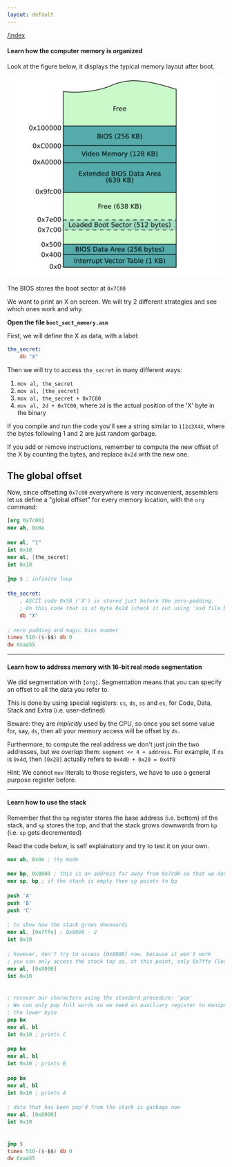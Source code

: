 ```yaml
---
layout: default
---
```


[/index](../bios)

#### Learn how the computer memory is organized

Look at the figure below, it displays the typical memory layout after boot.

![](../assets/images/memory_layout.png)

The BIOS stores the boot sector at `0x7C00` 

We want to print an X on screen. We will try 2 different strategies
and see which ones work and why.

**Open the file `boot_sect_memory.asm`**

First, we will define the X as data, with a label:
```nasm
the_secret:
    db "X"
```

Then we will try to access `the_secret` in many different ways:

1. `mov al, the_secret`
2. `mov al, [the_secret]`
3. `mov al, the_secret + 0x7C00`
4. `mov al, 2d + 0x7C00`, where `2d` is the actual position of the 'X' byte in the binary


If you compile and run the code you'll see a string similar to `1[2¢3X4X`, where
the bytes following 1 and 2 are just random garbage.

If you add or remove instructions, remember to compute the new offset of the X
by counting the bytes, and replace `0x2d` with the new one.

The global offset
-----------------

Now, since offsetting `0x7c00` everywhere is very inconvenient, assemblers let
us define a "global offset" for every memory location, with the `org` command:

```nasm
[org 0x7c00]
mov ah, 0x0e

mov al, "1"
int 0x10
mov al, [the_secret]
int 0x10

jmp $ ; infinite loop

the_secret:
    ; ASCII code 0x58 ('X') is stored just before the zero-padding.
    ; On this code that is at byte 0x2d (check it out using 'xxd file.bin')
    db "X"

; zero padding and magic bios number
times 510-($-$$) db 0
dw 0xaa55
```
-----

#### Learn how to address memory with 16-bit real mode segmentation


We did segmentation with `[org]`. Segmentation means that you can specify an offset to all the data you refer to.

This is done by using special registers: `cs`, `ds`, `ss` and `es`, for Code, Data, Stack and Extra (i.e. user-defined)

Beware: they are *implicitly* used by the CPU, so once you set some value for, say, `ds`, then all your memory access will be offset by `ds`.

Furthermore, to compute the real address we don't just join the two addresses, but we *overlap* them: `segment << 4 + address`. For example, if `ds` is `0x4d`, then `[0x20]` actually refers to `0x4d0 + 0x20 = 0x4f0`

Hint: We cannot `mov` literals to those registers, we have to
use a general purpose register before.


-----
#### Learn how to use the stack

Remember that the `bp` register stores the base address (i.e. bottom) of the stack,
and `sp` stores the top, and that the stack grows downwards from `bp` (i.e. `sp` gets
decremented)

Read the code below, is self explainatory and try to test it on your own.

```nasm
mov ah, 0x0e ; tty mode

mov bp, 0x8000 ; this is an address far away from 0x7c00 so that we don't get overwritten
mov sp, bp ; if the stack is empty then sp points to bp

push 'A'
push 'B'
push 'C'

; to show how the stack grows downwards
mov al, [0x7ffe] ; 0x8000 - 2
int 0x10

; however, don't try to access [0x8000] now, because it won't work
; you can only access the stack top so, at this point, only 0x7ffe (look above)
mov al, [0x8000]
int 0x10


; recover our characters using the standard procedure: 'pop'
; We can only pop full words so we need an auxiliary register to manipulate
; the lower byte
pop bx
mov al, bl
int 0x10 ; prints C

pop bx
mov al, bl
int 0x10 ; prints B

pop bx
mov al, bl
int 0x10 ; prints A

; data that has been pop'd from the stack is garbage now
mov al, [0x8000]
int 0x10


jmp $
times 510-($-$$) db 0
dw 0xaa55
```
